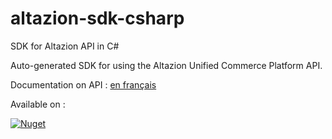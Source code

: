 # altazion-sdk-csharp
SDK for Altazion API in C#

Auto-generated SDK for using the Altazion Unified Commerce Platform API.

Documentation on API : [en français](http://aide.commerce-hub.io/technique/api/)

Available on : 

[![Nuget](https://img.shields.io/badge/nuget%20-%23007ACC.svg?&style=for-the-badge&logo=nuget&logoColor=white)](https://www.nuget.org/packages/Altazion.Api/)

